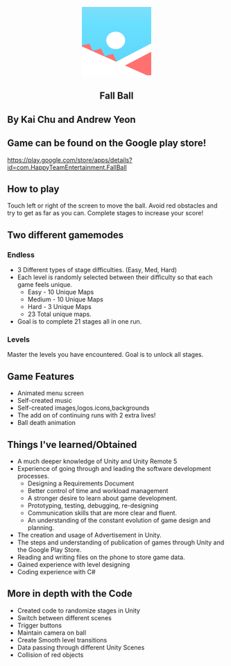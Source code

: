 <p align="center">
  <a href="https://github.com/RedDogClifford/Fall-Ball/">
    <img src="Fall Ball Icon.jpg" alt="Logo" width="160" height="160">
  </a>
</p>
<h2 align="center">Fall Ball</h2>

## By Kai Chu and Andrew Yeon

## Game can be found on the Google play store! 

https://play.google.com/store/apps/details?id=com.HappyTeamEntertainment.FallBall

## How to play

Touch left or right of the screen to move the ball.
Avoid red obstacles and try to get as far as you can.
Complete stages to increase your score!

## Two different gamemodes
### Endless
* 3 Different types of stage difficulties. (Easy, Med, Hard)
* Each level is randomly selected between their difficulty so that each game feels unique. 
  * Easy - 10 Unique Maps
  * Medium - 10 Unique Maps
  * Hard - 3 Unique Maps
  * 23 Total unique maps.
* Goal is to complete 21 stages all in one run.

### Levels
Master the levels you have encountered. 
Goal is to unlock all stages.

## Game Features
* Animated menu screen
* Self-created music
* Self-created images,logos.icons,backgrounds 
* The add on of continuing runs with 2 extra lives!
* Ball death animation

## Things I've learned/Obtained 
* A much deeper knowledge of Unity and Unity Remote 5
* Experience of going through and leading the software development processes. 
  * Designing a Requirements Document
  * Better control of time and workload management
  * A stronger desire to learn about game development.
  * Prototyping, testing, debugging, re-designing
  * Communication skills that are more clear and fluent.
  * An understanding of the constant evolution of game design and planning.
* The creation and usage of Advertisement in Unity.
* The steps and understanding of publication of games through Unity and the Google Play Store. 
* Reading and writing files on the phone to store game data.
* Gained experience with level designing
* Coding experience with C#

## More in depth with the Code
* Created code to randomize stages in Unity
* Switch between different scenes
* Trigger buttons
* Maintain camera on ball
* Create Smooth level transitions
* Data passing through different Unity Scenes
* Collision of red objects


